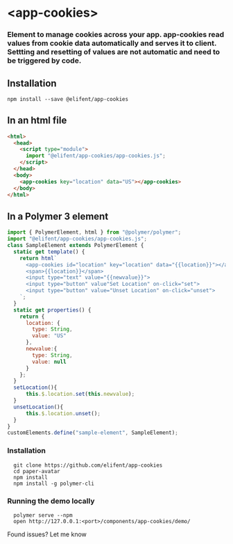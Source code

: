 # \<app-cookies\>

### Element to manage cookies across your app. app-cookies read values from cookie data automatically and serves it to client. Settting and resetting of values are not automatic and need to be triggered by code.

## Installation

```
npm install --save @elifent/app-cookies
```

## In an html file

```html
<html>
  <head>
    <script type="module">
      import "@elifent/app-cookies/app-cookies.js";
    </script>
  </head>
  <body>
    <app-cookies key="location" data="US"></app-cookies>
  </body>
</html>
```

## In a Polymer 3 element

```js
import { PolymerElement, html } from "@polymer/polymer";
import "@elifent/app-cookies/app-cookies.js";
class SampleElement extends PolymerElement {
  static get template() {
    return html`
      <app-cookies id="location" key="location" data="{{location}}"></app-cookies>
      <span>{{location}}</span>
      <input type="text" value="{{newvalue}}">
      <input type="button" value"Set Location" on-click="set">
      <input type="button" value="Unset Location" on-click="unset">
    `;
  }
  static get properties() {
    return {
      location: {
        type: String,
        value: "US"
      },
      newvalue:{
        type: String,
        value: null
      }
    };
  }
  setLocation(){
      this.$.location.set(this.newvalue);
  }
  unsetLocation(){
      this.$.location.unset();
  }
}
customElements.define("sample-element", SampleElement);
```

### Installation

```
  git clone https://github.com/elifent/app-cookies
  cd paper-avatar
  npm install
  npm install -g polymer-cli
```

### Running the demo locally

```
  polymer serve --npm
  open http://127.0.0.1:<port>/components/app-cookies/demo/

```

Found issues? Let me know
